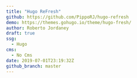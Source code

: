 ```yaml
---
title: "Hugo ReFresh"
github: https://github.com/PippoRJ/hugo-refresh
demo: https://themes.gohugo.io/theme/hugo-fresh/
author: Roberto Jordaney
draft: true
ssg:
  - Hugo
cms:
  - No Cms
date: 2019-07-01T23:19:32Z
github_branch: master
---
```

